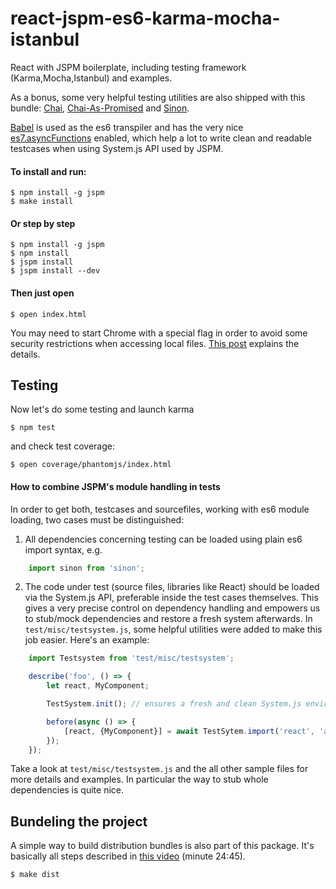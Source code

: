 # react-jspm-es6-karma-mocha-istanbul
React with JSPM boilerplate, including testing framework (Karma,Mocha,Istanbul) and examples.

As a bonus, some very helpful testing utilities are also shipped with this bundle: [Chai](http://chaijs.com/), [Chai-As-Promised](https://github.com/domenic/chai-as-promised/) and [Sinon](http://sinonjs.org/).

[Babel](https://babeljs.io/) is used as the es6 transpiler and has the very nice [es7.asyncFunctions](https://github.com/lukehoban/ecmascript-asyncawait) enabled, which help a lot to write clean and readable testcases when using System.js API used by JSPM.

#### To install and run:

	$ npm install -g jspm
	$ make install

#### Or step by step

	$ npm install -g jspm
	$ npm install
	$ jspm install
	$ jspm install --dev

#### Then just open

	$ open index.html

You may need to start Chrome with a special flag in order to avoid some security restrictions when accessing local files. [This post](http://stackoverflow.com/questions/4819060/allow-google-chrome-to-use-xmlhttprequest-to-load-a-url-from-a-local-file) explains the details.

## Testing

Now let's do some testing and launch karma

	$ npm test
	
and check test coverage:

	$ open coverage/phantomjs/index.html

#### How to combine JSPM's module handling in tests

In order to get both, testcases and sourcefiles, working with es6 module loading, two cases must be distinguished:

1. All dependencies concerning testing can be loaded using plain es6 import syntax, e.g.

```js
	import sinon from 'sinon';
```
2. The code under test (source files, libraries like React) should be loaded via the System.js API, preferable inside the test cases themselves. This gives a very precise control on dependency handling and empowers us to stub/mock dependencies and restore a fresh system afterwards. In `test/misc/testsystem.js`, some helpful utilities were added to make this job easier. Here's an example:

```js
	import Testsystem from 'test/misc/testsystem';

	describe('foo', () => {
		let react, MyComponent;

		TestSystem.init(); // ensures a fresh and clean System.js environment

		before(async () => {
			[react, {MyComponent}] = await TestSytem.import('react', 'app/components');
		});
	});
```
Take a look at `test/misc/testsystem.js` and the all other sample files for more details and examples. In particular the way to stub whole dependencies is quite nice.

## Bundeling the project

A simple way to build distribution bundles is also part of this package. It's basically all steps described in [this video](https://www.youtube.com/watch?v=NpMnRifyGyw) (minute 24:45).

	$ make dist
